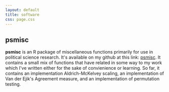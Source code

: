 ```yaml
---
layout: default
title: software
css: page.css
---
```


## psmisc

**psmisc** is an R package of miscellaneous functions primarily for use in political science research. It's available on my github at this link: [psmisc](https://github.com/philswatton/psmisc). It contains a small mix of functions that have related in some way to my work which I've written either for the sake of convienience or learning. So far, it contains an implementation Aldrich-McKelvey scaling, an implementation of Van der Ejik's Agreement measure, and an implementation of permutation testing.